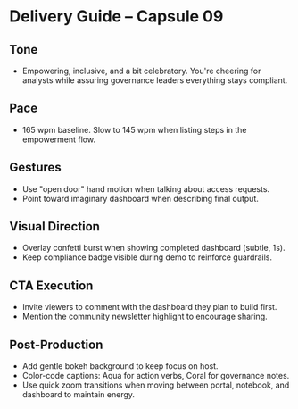 # Delivery Guide – Capsule 09

## Tone
- Empowering, inclusive, and a bit celebratory. You're cheering for analysts
  while assuring governance leaders everything stays compliant.

## Pace
- 165 wpm baseline. Slow to 145 wpm when listing steps in the empowerment flow.

## Gestures
- Use "open door" hand motion when talking about access requests.
- Point toward imaginary dashboard when describing final output.

## Visual Direction
- Overlay confetti burst when showing completed dashboard (subtle, 1s).
- Keep compliance badge visible during demo to reinforce guardrails.

## CTA Execution
- Invite viewers to comment with the dashboard they plan to build first.
- Mention the community newsletter highlight to encourage sharing.

## Post-Production
- Add gentle bokeh background to keep focus on host.
- Color-code captions: Aqua for action verbs, Coral for governance notes.
- Use quick zoom transitions when moving between portal, notebook, and dashboard
  to maintain energy.
